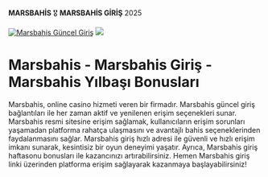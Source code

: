**MARSBAHİS** 🎖️ **MARSBAHİS GİRİŞ** 2025
<meta charset="UTF-8">
<meta name="viewport" content="width=device-width, initial-scale=1.0">
</head>
<body>
<a href="https://mobile768marsbahis.com/" title="Marsbahis Güncel Giriş"><img src="https://hizliresim.com/s7x0irh.png" title="Marsbahis Güncel Giriş" alt="Marsbahis Güncel Giriş"></a>
<a href="https://mobile768marsbahis.com/">
    <img src="https://hizliresim.com/s7x0irh.png" />
</a>
</a>





# Marsbahis - Marsbahis Giriş - Marsbahis Yılbaşı Bonusları

Marsbahis, online casino hizmeti veren bir firmadır. Marsbahis güncel giriş bağlantıları ile her zaman aktif ve yenilenen erişim seçenekleri sunar. Marsbahis resmi sitesine erişim sağlamak, kullanıcıların erişim sorunları yaşamadan platforma rahatça ulaşmasını ve avantajlı bahis seçeneklerinden faydalanmasını sağlar. Marsbahis giriş hızlı adresi ile güvenli ve hızlı erişim imkanı sunarak, kesintisiz bir oyun deneyimi yaşatır. Ayrıca, Marsbahis giriş haftasonu bonusları ile kazancınızı artırabilirsiniz. Hemen Marsbahis giriş linki üzerinden platforma erişim sağlayarak kazanmaya başlayabilirsiniz!
